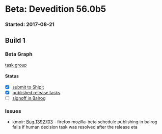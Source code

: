 # Beta: Devedition 56.0b5

### Started: 2017-08-21

## Build 1

### Beta Graph
[task group](https://tools.taskcluster.net/push-inspector/#/95j2a8uPTBiiONz14uXYTQ)


#### Status
- [x] [submit to Shipit](https://wiki.mozilla.org/Release:Release_Automation_on_Mercurial:Starting_a_Release#Submit_to_Ship_It)
- [x] [published release tasks](../how-tos/relpro.md#4-publish-release)
- [ ] [signoff in Balrog](../how-tos/relpro.md#3-signoffs)

### Issues
- kmoir: [Bug 1392703](https://bugzil.la/1392703) - firefox mozilla-beta schedule publishing in balrog fails if human decision task was resolved after the release eta


